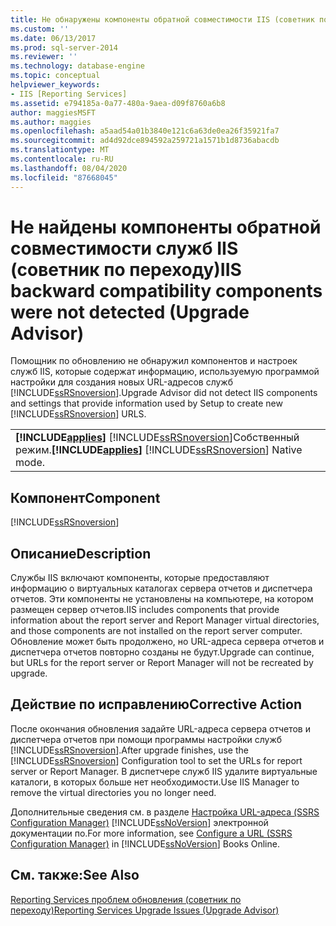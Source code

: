 ```yaml
---
title: Не обнаружены компоненты обратной совместимости IIS (советник по переходу) | Документация Майкрософт
ms.custom: ''
ms.date: 06/13/2017
ms.prod: sql-server-2014
ms.reviewer: ''
ms.technology: database-engine
ms.topic: conceptual
helpviewer_keywords:
- IIS [Reporting Services]
ms.assetid: e794185a-0a77-480a-9aea-d09f8760a6b8
author: maggiesMSFT
ms.author: maggies
ms.openlocfilehash: a5aad54a01b3840e121c6a63de0ea26f35921fa7
ms.sourcegitcommit: ad4d92dce894592a259721a1571b1d8736abacdb
ms.translationtype: MT
ms.contentlocale: ru-RU
ms.lasthandoff: 08/04/2020
ms.locfileid: "87668045"
---
```

# <a name="iis-backward-compatibility-components-were-not-detected-upgrade-advisor"></a><span data-ttu-id="d3c63-102">Не найдены компоненты обратной совместимости служб IIS (советник по переходу)</span><span class="sxs-lookup"><span data-stu-id="d3c63-102">IIS backward compatibility components were not detected (Upgrade Advisor)</span></span>
  <span data-ttu-id="d3c63-103">Помощник по обновлению не обнаружил компонентов и настроек служб IIS, которые содержат информацию, используемую программой настройки для создания новых URL-адресов служб [!INCLUDE[ssRSnoversion](../../includes/ssrsnoversion-md.md)].</span><span class="sxs-lookup"><span data-stu-id="d3c63-103">Upgrade Advisor did not detect IIS components and settings that provide information used by Setup to create new [!INCLUDE[ssRSnoversion](../../includes/ssrsnoversion-md.md)] URLS.</span></span>  
  
||  
|-|  
|<span data-ttu-id="d3c63-104">**[!INCLUDE[applies](../../includes/applies-md.md)]**  [!INCLUDE[ssRSnoversion](../../includes/ssrsnoversion-md.md)]Собственный режим.</span><span class="sxs-lookup"><span data-stu-id="d3c63-104">**[!INCLUDE[applies](../../includes/applies-md.md)]**  [!INCLUDE[ssRSnoversion](../../includes/ssrsnoversion-md.md)] Native mode.</span></span>|  
  
## <a name="component"></a><span data-ttu-id="d3c63-105">Компонент</span><span class="sxs-lookup"><span data-stu-id="d3c63-105">Component</span></span>  
 [!INCLUDE[ssRSnoversion](../../includes/ssrsnoversion-md.md)]  
  
## <a name="description"></a><span data-ttu-id="d3c63-106">Описание</span><span class="sxs-lookup"><span data-stu-id="d3c63-106">Description</span></span>  
 <span data-ttu-id="d3c63-107">Службы IIS включают компоненты, которые предоставляют информацию о виртуальных каталогах сервера отчетов и диспетчера отчетов. Эти компоненты не установлены на компьютере, на котором размещен сервер отчетов.</span><span class="sxs-lookup"><span data-stu-id="d3c63-107">IIS includes components that provide information about the report server and Report Manager virtual directories, and those components are not installed on the report server computer.</span></span> <span data-ttu-id="d3c63-108">Обновление может быть продолжено, но URL-адреса сервера отчетов и диспетчера отчетов повторно созданы не будут.</span><span class="sxs-lookup"><span data-stu-id="d3c63-108">Upgrade can continue, but URLs for the report server or Report Manager will not be recreated by upgrade.</span></span>  
  
## <a name="corrective-action"></a><span data-ttu-id="d3c63-109">Действие по исправлению</span><span class="sxs-lookup"><span data-stu-id="d3c63-109">Corrective Action</span></span>  
 <span data-ttu-id="d3c63-110">После окончания обновления задайте URL-адреса сервера отчетов и диспетчера отчетов при помощи программы настройки служб [!INCLUDE[ssRSnoversion](../../includes/ssrsnoversion-md.md)].</span><span class="sxs-lookup"><span data-stu-id="d3c63-110">After upgrade finishes, use the [!INCLUDE[ssRSnoversion](../../includes/ssrsnoversion-md.md)] Configuration tool to set the URLs for report server or Report Manager.</span></span> <span data-ttu-id="d3c63-111">В диспетчере служб IIS удалите виртуальные каталоги, в которых больше нет необходимости.</span><span class="sxs-lookup"><span data-stu-id="d3c63-111">Use IIS Manager to remove the virtual directories you no longer need.</span></span>  
  
 <span data-ttu-id="d3c63-112">Дополнительные сведения см. в разделе [Настройка URL-адреса &#40;SSRS Configuration Manager&#41;](../../reporting-services/install-windows/configure-a-url-ssrs-configuration-manager.md) [!INCLUDE[ssNoVersion](../../includes/ssnoversion-md.md)] электронной документации по.</span><span class="sxs-lookup"><span data-stu-id="d3c63-112">For more information, see [Configure a URL  &#40;SSRS Configuration Manager&#41;](../../reporting-services/install-windows/configure-a-url-ssrs-configuration-manager.md) in [!INCLUDE[ssNoVersion](../../includes/ssnoversion-md.md)] Books Online.</span></span>  
  
## <a name="see-also"></a><span data-ttu-id="d3c63-113">См. также:</span><span class="sxs-lookup"><span data-stu-id="d3c63-113">See Also</span></span>  
 [<span data-ttu-id="d3c63-114">Reporting Services проблем обновления &#40;советник по переходу&#41;</span><span class="sxs-lookup"><span data-stu-id="d3c63-114">Reporting Services Upgrade Issues &#40;Upgrade Advisor&#41;</span></span>](../../../2014/sql-server/install/reporting-services-upgrade-issues-upgrade-advisor.md)  
  
  
